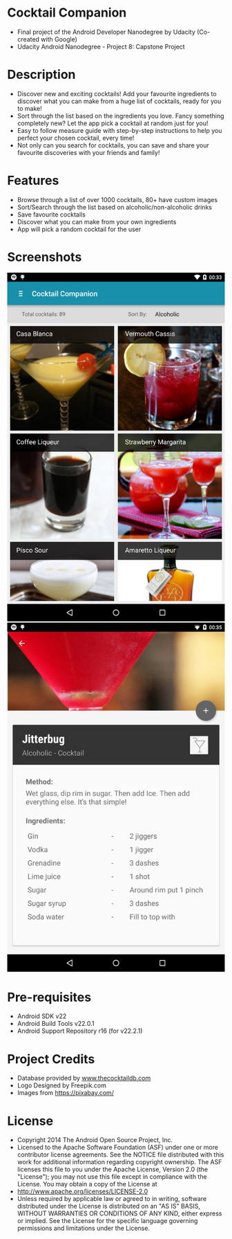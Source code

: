 # Cocktail Companion
* Final project of the Android Developer Nanodegree by Udacity (Co-created with Google)
* Udacity Android Nanodegree - Project 8: Capstone Project

# Description
* Discover new and exciting cocktails! Add your favourite ingredients to discover what you can
make from a huge list of cocktails, ready for you to make! 
* Sort through the list based on the ingredients you love. Fancy something completely new? Let the app pick a cocktail at
random just for you!
* Easy to follow measure guide with step-by-step instructions to help you perfect your chosen
cocktail, every time!
* Not only can you search for cocktails, you can save and share your favourite discoveries
with your friends and family!


# Features
* Browse through a list of over 1000 cocktails, 80+ have custom images
* Sort/Search through the list based on alcoholic/non-alcoholic drinks
* Save favourite cocktails
* Discover what you can make from your own ingredients
* App will pick a random cocktail for the user

# Screenshots
![alt tag](https://raw.githubusercontent.com/Kee43/Capstone-Project/master/Screenshots/Cocktail_Companion_Screen1.png)
![alt tag](https://raw.githubusercontent.com/Kee43/Capstone-Project/master/Screenshots/Cocktail_Companion_Screen5.png)

# Pre-requisites
* Android SDK v22
* Android Build Tools v22.0.1
* Android Support Repository r16 (for v22.2.1)

# Project Credits
* Database provided by www.thecocktaildb.com
* Logo Designed by Freepik.com
* Images from https://pixabay.com/

# License
* Copyright 2014 The Android Open Source Project, Inc.
* Licensed to the Apache Software Foundation (ASF) under one or more contributor license agreements. See the NOTICE file distributed with this work for additional information regarding copyright ownership. The ASF licenses this file to you under the Apache License, Version 2.0 (the "License"); you may not use this file except in compliance with the License. You may obtain a copy of the License at
* http://www.apache.org/licenses/LICENSE-2.0
* Unless required by applicable law or agreed to in writing, software distributed under the License is distributed on an "AS IS" BASIS, WITHOUT WARRANTIES OR CONDITIONS OF ANY KIND, either express or implied. See the License for the specific language governing permissions and limitations under the License.
